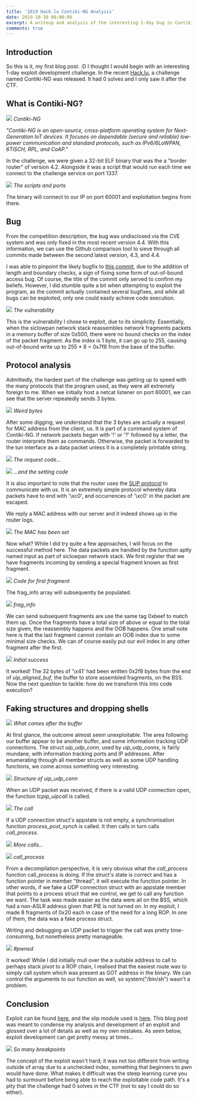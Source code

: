 ```yaml
---
title: '2019 Hack.lu Contiki-NG Analysis'
date: 2019-10-30 00:00:00
excerpt: A writeup and analysis of the interesting 1-day bug in Contiki-NG that came out as a challenge for hack.lu
comments: true
---
```

## Introduction
So this is it, my first blog post. :D I thought I would begin with an interesting 1-day exploit development challenge.
In the recent [Hack.lu](https://fluxfingersforfuture.fluxfingers.net/scoreboard), a challenge named Contiki-NG was released. It had 0 solves and I only saw it after the CTF.

## What is Contiki-NG?
![](/images/1/logo.png)
*Contiki-NG*

*"Contiki-NG is an open-source, cross-platform operating system for Next-Generation IoT devices. It focuses on dependable (secure and reliable) low-power communication and standard protocols, such as IPv6/6LoWPAN, 6TiSCH, RPL, and CoAP."*

In the challenge, we were given a 32-bit ELF binary that was the a "border router" of version 4.2. Alongside it was a script that would run each time we connect to the challenge service on port 1337. 

![](/images/1/connect.png)
*The scripts and ports*

The binary will connect to our IP on port 60001 and exploitation begins from there.

## Bug
From the competition description, the bug was undisclosed via the CVE system and was only fixed in the most recent version 4.4. With this information, we can use the Github comparison tool to sieve through all commits made between the second latest version, 4.3, and 4.4.

I was able to pinpoint the likely bugfix to [this commit](https://github.com/contiki-ng/contiki-ng/pull/972/files), due to the addition of length and boundary checks, a sign of fixing some form of out-of-bound access bug. Of course, the title of the commit only served to confirm my beliefs. However, I did stumble quite a bit when attempting to exploit the program, as the commit actually contained several bugfixes, and while all bugs can be exploited, only one could easily achieve code execution.

![](/images/1/vuln.png)
*The vulnerability*

This is the vulnerability I chose to exploit, due to its simplicity. Essentially, when the siclowpan network stack reassembles network fragments packets in a memory buffer of size 0x500, there were no bound checks on the index of the packet fragment. As the index is 1 byte, it can go up to 255, causing out-of-bound write up to 255 * 8 = 0x7f8 from the base of the buffer.

## Protocol analysis
Admittedly, the hardest part of the challenge was getting up to speed with the many protocols that the program used, as they were all extremely foreign to me. When we initially host a netcat listener on port 60001, we can see that the server repeatedly sends 3 bytes.

![](/images/1/reqmac.png)
*Weird bytes*

After some digging, we understand that the 3 bytes are actually a request for MAC address from the client, us. It is part of a command system of Contiki-NG. If network packets began with '!' or '?' followed by a letter, the router interprets them as commands. Otherwise, the packet is forwarded to the tun interface as a data packet unless it is a completely printable string.

![](/images/1/reqmaccode.png)
*The request code...*

![](/images/1/setmac.png)
*...and the setting code*

It is also important to note that the router uses the [SLIP protocol](https://en.m.wikipedia.org/wiki/Serial_Line_Internet_Protocol) to communicate with us. It is an extremely simple protocol whereby data packets have to end with '\xc0', and occurrences of '\xc0' in the packet are escaped.

We reply a MAC address with our server and it indeed shows up in the router logs.

![](/images/1/gotmac.png)
*The MAC has been set*

Now what? While I did try quite a few approaches, I will focus on the successful method here. The data packets are handled by the function aptly named input as part of siclowpan network stack. We first register that we have fragments incoming by sending a special fragment known as first fragment.

![](/images/1/firstfrag.png)
*Code for first fragment*

The frag_info array will subsequently be populated.

![](/images/1/fraginfo.png)
*frag_info*

We can send subsequent fragments are use the same tag 0xbeef to match them up. Once the fragments have a total size of above or equal to the total size given, the reassembly happens and the OOB happens. One small note here is that the last fragment cannot contain an OOB index due to some minimal size checks. We can of course easily put our evil index in any other fragment after the first.

![](/images/1/pwn1.png)
*Initial success*

It worked! The 32 bytes of '\x41' had been written 0x2f8 bytes from the end of *uip_aligned_buf*, the buffer to store assembled fragments, on the BSS. Now the next question to tackle: how do we transform this into code execution?

## Faking structures and dropping shells

![](/images/1/afterbuf.png)
*What comes after the buffer*

At first glance, the outcome almost seem unexploitable. The area following our buffer appear to be another buffer, and some information tracking UDP connections. The struct *uip_udp_conn*, used by *uip_udp_conns*, is fairly mundane, with information tracking ports and IP addresses. After enumerating through all member structs as well as some UDP handling functions, we come across something very interesting. 

![](/images/1/udpstruct.png)
*Structure of uip_udp_conn*

When an UDP packet was received, if there is a valid UDP connection open, the function *tcpip_uipcall* is called.

![](/images/1/tcpuip_call.png)
*The call*

If a UDP connection struct's appstate is not empty, a synchronisation function *process_post_synch* is called. It then calls in turn calls *call_process*.

![](/images/1/synch.png)
*More calls...*

![](/images/1/callprocess.png)
*call_process*

From a decompilation perspective, it is very obvious what the *call_process* function call_process is doing. If the struct's state is correct and has a function pointer in member "thread", it will execute the function pointer. In other words, if we fake a UDP connection struct with an appstate member that points to a process struct that we control, we get to call any function we want. The task was made easier as the data were all on the BSS, which had a non-ASLR address given that PIE is not turned on. In my exploit, I made 8 fragments of 0x20 each in case of the need for a long ROP. In one of them, the data was a fake process struct.

Writing and debugging an UDP packet to trigger the call was pretty time-consuming, but nonetheless pretty manageable.

![](/images/1/pwned.png)
*#pwned*

It worked! While I did initially mull over the a suitable address to call to perhaps stack pivot to a ROP chain, I realised that the easiest route was to simply call system which was present as GOT address in the binary. We can control the arguments to our function as well, so system("/bin/sh") wasn't a problem.

## Conclusion
Exploit can be found [here](https://gist.github.com/YiChenChai/d1cf7c1f7e082515bfe1438195f193f7), and the slip module used is [here](https://github.com/reduzent/pyslip). This blog post was meant to condense my analysis and development of an exploit and glossed over a lot of details as well as my own mistakes. As seen below, exploit development can get pretty messy at times...

![](/images/1/breakpoints.png)
*So many breakpoints*

The concept of the exploit wasn't hard; it was not too different from writing outside of array due to a unchecked index, something that beginners to pwn would have done. What makes it difficult was the steep learning curve you had to surmount before being able to reach the exploitable code path. It's a pity that the challenge had 0 solves in the CTF (not to say I could do so either).
